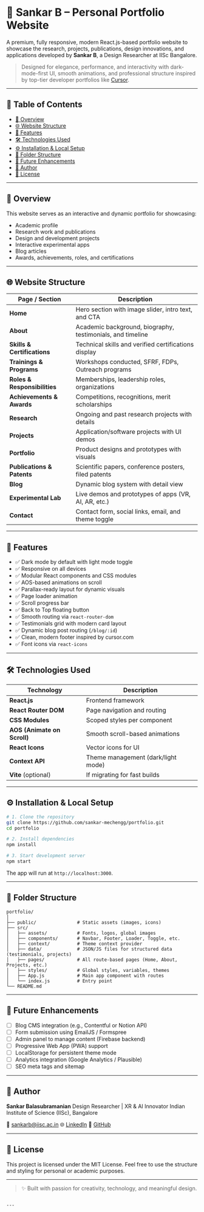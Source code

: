 # 💼 Sankar B – Personal Portfolio Website

A premium, fully responsive, modern React.js-based portfolio website to showcase the research, projects, publications, design innovations, and applications developed by **Sankar B**, a Design Researcher at IISc Bangalore.

> Designed for elegance, performance, and interactivity with dark-mode-first UI, smooth animations, and professional structure inspired by top-tier developer portfolios like [Cursor](https://www.cursor.com).

---

## 📁 Table of Contents

- [📌 Overview](#-overview)
- [🌐 Website Structure](#-website-structure)
- [🚀 Features](#-features)
- [🛠️ Technologies Used](#️-technologies-used)
- [⚙️ Installation & Local Setup](#️-installation--local-setup)
- [🎯 Folder Structure](#-folder-structure)
- [🧪 Future Enhancements](#-future-enhancements)
- [👤 Author](#-author)
- [📄 License](#-license)

---

## 📌 Overview

This website serves as an interactive and dynamic portfolio for showcasing:

- Academic profile
- Research work and publications
- Design and development projects
- Interactive experimental apps
- Blog articles
- Awards, achievements, roles, and certifications

---

## 🌐 Website Structure

| Page / Section               | Description                                                |
| ---------------------------- | ---------------------------------------------------------- |
| **Home**                     | Hero section with image slider, intro text, and CTA        |
| **About**                    | Academic background, biography, testimonials, and timeline |
| **Skills & Certifications**  | Technical skills and verified certifications display       |
| **Trainings & Programs**     | Workshops conducted, SFRF, FDPs, Outreach programs         |
| **Roles & Responsibilities** | Memberships, leadership roles, organizations               |
| **Achievements & Awards**    | Competitions, recognitions, merit scholarships             |
| **Research**                 | Ongoing and past research projects with details            |
| **Projects**                 | Application/software projects with UI demos                |
| **Portfolio**                | Product designs and prototypes with visuals                |
| **Publications & Patents**   | Scientific papers, conference posters, filed patents       |
| **Blog**                     | Dynamic blog system with detail view                       |
| **Experimental Lab**         | Live demos and prototypes of apps (VR, AI, AR, etc.)       |
| **Contact**                  | Contact form, social links, email, and theme toggle        |

---

## 🚀 Features

- ✅ Dark mode by default with light mode toggle
- ✅ Responsive on all devices
- ✅ Modular React components and CSS modules
- ✅ AOS-based animations on scroll
- ✅ Parallax-ready layout for dynamic visuals
- ✅ Page loader animation
- ✅ Scroll progress bar
- ✅ Back to Top floating button
- ✅ Smooth routing via `react-router-dom`
- ✅ Testimonials grid with modern card layout
- ✅ Dynamic blog post routing (`/blog/:id`)
- ✅ Clean, modern footer inspired by cursor.com
- ✅ Font icons via `react-icons`

---

## 🛠️ Technologies Used

| Technology                  | Description                        |
| --------------------------- | ---------------------------------- |
| **React.js**                | Frontend framework                 |
| **React Router DOM**        | Page navigation and routing        |
| **CSS Modules**             | Scoped styles per component        |
| **AOS (Animate on Scroll)** | Smooth scroll-based animations     |
| **React Icons**             | Vector icons for UI                |
| **Context API**             | Theme management (dark/light mode) |
| **Vite** (optional)         | If migrating for fast builds       |

---

## ⚙️ Installation & Local Setup

```bash
# 1. Clone the repository
git clone https://github.com/sankar-mechengg/portfolio.git
cd portfolio

# 2. Install dependencies
npm install

# 3. Start development server
npm start
```

The app will run at `http://localhost:3000`.

---

## 🎯 Folder Structure

```
portfolio/
│
├── public/               # Static assets (images, icons)
├── src/
│   ├── assets/           # Fonts, logos, global images
│   ├── components/       # Navbar, Footer, Loader, Toggle, etc.
│   ├── context/          # Theme context provider
│   ├── data/             # JSON/JS files for structured data (testimonials, projects)
│   ├── pages/            # All route-based pages (Home, About, Projects, etc.)
│   ├── styles/           # Global styles, variables, themes
│   ├── App.js            # Main app component with routes
│   └── index.js          # Entry point
└── README.md
```

---

## 🧪 Future Enhancements

- [ ] Blog CMS integration (e.g., Contentful or Notion API)
- [ ] Form submission using EmailJS / Formspree
- [ ] Admin panel to manage content (Firebase backend)
- [ ] Progressive Web App (PWA) support
- [ ] LocalStorage for persistent theme mode
- [ ] Analytics integration (Google Analytics / Plausible)
- [ ] SEO meta tags and sitemap

---

## 👤 Author

**Sankar Balasubramanian**
Design Researcher | XR & AI Innovator
Indian Institute of Science (IISc), Bangalore

📧 [sankarb@iisc.ac.in](mailto:sankarb@iisc.ac.in)
🌐 [LinkedIn](https://linkedin.com/in/sankar-mechengg)
🐙 [GitHub](https://github.com/sankar-mechengg)

---

## 📄 License

This project is licensed under the MIT License.
Feel free to use the structure and styling for personal or academic purposes.

---

> ✨ Built with passion for creativity, technology, and meaningful design.

```

---
```
